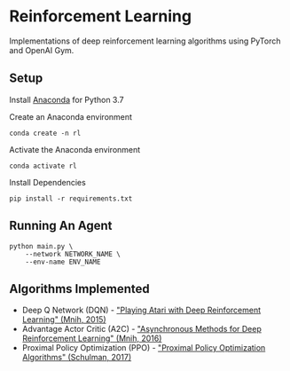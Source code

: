 # Reinforcement Learning

Implementations of deep reinforcement learning algorithms using PyTorch and OpenAI Gym.

## Setup

Install [Anaconda](https://www.anaconda.com/distribution) for Python 3.7

Create an Anaconda environment
 ```
 conda create -n rl
 ```

Activate the Anaconda environment
```
conda activate rl
```

Install Dependencies
```
pip install -r requirements.txt
```

## Running An Agent

```
python main.py \
    --network NETWORK_NAME \
    --env-name ENV_NAME
```

## Algorithms Implemented

* Deep Q Network (DQN) - ["Playing Atari with Deep Reinforcement Learning" (Mnih, 2015)](https://www.cs.toronto.edu/~vmnih/docs/dqn.pdf)
* Advantage Actor Critic (A2C) - ["Asynchronous Methods for Deep Reinforcement Learning" (Mnih, 2016)](https://arxiv.org/abs/1602.01783)
* Proximal Policy Optimization (PPO) - ["Proximal Policy Optimization Algorithms" (Schulman, 2017)](https://arxiv.org/abs/1707.06347)
